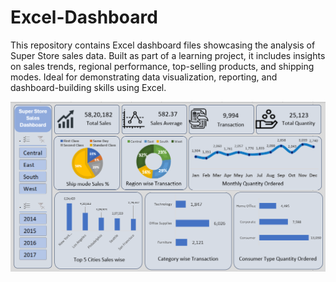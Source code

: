 # Excel-Dashboard
This repository contains Excel dashboard files showcasing the analysis of Super Store sales data. Built as part of a learning project, it includes insights on sales trends, regional performance, top-selling products, and shipping modes. Ideal for demonstrating data visualization, reporting, and dashboard-building skills using Excel.

<img src="https://github.com/sakshibrid0508/Excel-Dashboard/blob/3f9a646e985e5fcb09dc7ee34f68feb5052e9552/Sales%20Dashboard.png" alt="Image Description" width="600">
